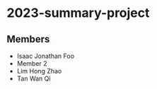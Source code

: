 # 2023-summary-project

## Members

- Isaac Jonathan Foo
- Member 2
- Lim Hong Zhao
- Tan Wan Qi


<Description of your project>
